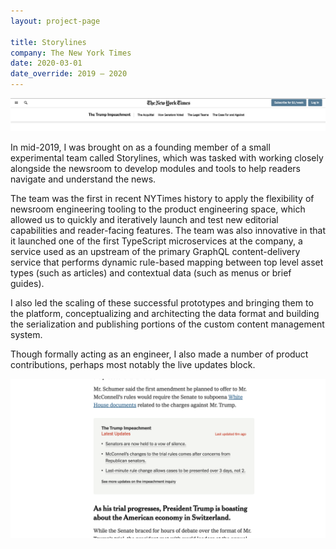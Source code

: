```yaml
---
layout: project-page

title: Storylines
company: The New York Times
date: 2020-03-01
date_override: 2019 – 2020
---
```


![Storylines menu](/assets/images/portfolio/nytimes-storylines/storylines-menu.png)

In mid-2019, I was brought on as a founding member of a small experimental team called Storylines, which was tasked with working closely alongside the newsroom to develop modules and tools to help readers navigate and understand the news.

The team was the first in recent NYTimes history to apply the flexibility of newsroom engineering tooling to the product engineering space, which allowed us to quickly and iteratively launch and test new editorial capabilities and reader-facing features. The team was also innovative in that it launched one of the first TypeScript microservices at the company, a service used as an upstream of the primary GraphQL content-delivery service that performs dynamic rule-based mapping between top level asset types (such as articles) and contextual data (such as menus or brief guides).

I also led the scaling of these successful prototypes and bringing them to the platform, conceptualizing and architecting the data format and building the serialization and publishing portions of the custom content management system.

Though formally acting as an engineer, I also made a number of product contributions, perhaps most notably the live updates block.

![Live updates block](/assets/images/portfolio/nytimes-storylines/live-updates-block.png)
